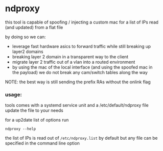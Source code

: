 # ndproxy

this tool is capable of spoofing / injecting a custom mac for a list of IPs read (and updated) from a flat file

by doing so we can:
- leverage fast hardware asics to forward traffic while still breaking up layer2 domains
- breaking layer 2 domain in a transparent way to the client
- migrate layer 2 traffic out of a vlan into a routed environment
- by using the mac of the local interface (and using the spoofed mac in the payload) we do not break any cam/switch tables along the way


NOTE:
the best way is still sending the prefix RAs without the onlink flag



### usage:
tools comes with a systemd service unit and a /etc/default/ndproxy file  
update the file to your needs

for a up2date list of options run
```
ndproxy --help
```


the list of IPs is read out of `/etc/ndproxy.list` by default but any file can be specified in the command line option
